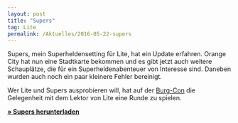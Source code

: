 ```yaml
---
layout: post
title: "Supers"
tag: Lite
permalink: /Aktuelles/2016-05-22-supers
---
```


Supers, mein Superheldensetting für Lite, hat ein Update erfahren. Orange City hat nun eine Stadtkarte bekommen und es gibt jetzt auch weitere Schauplätze, die für ein Superheldenabenteuer von Interesse sind. Daneben wurden auch noch ein paar kleinere Fehler bereinigt.

Wer Lite und Supers ausprobieren will, hat auf der [Burg-Con](http://www.easy-con.org/convention/viewevent/BC25/933) die Gelegenheit mit dem Lektor von Lite eine Runde zu spielen.

**[&raquo; Supers herunterladen](https://lite.jcgames.de/Settings/Supers/)**
